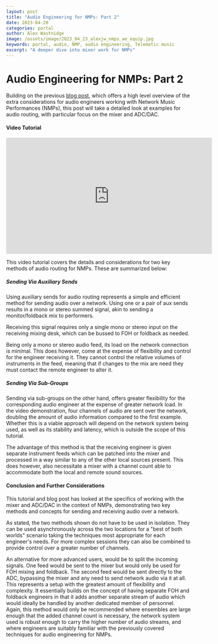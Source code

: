```yaml
---
layout: post
title: "Audio Engineering for NMPs: Part 2"
date: 2023-04-20
categories: portal
author: Alex Wastnidge
image: /assets/image/2023_04_23_alexjw_nmps_ae_equip.jpg
keywords: portal, audio, NMP, audio engineering, Telematic music
excerpt: "A deeper dive into mixer work for NMPs"
---
```


# Audio Engineering for NMPs: Part 2

Building on the previous [blog post](https://mct-master.github.io/portal/2022/11/24/alexanjw-audio-engineering-nmps.html), which offers a high level overview of the extra considerations for audio engineers working with Network Music Performances (NMPs), this post will take a detailed look at examples for audio routing, with particular focus on the mixer and ADC/DAC.

#### Video Tutorial

<iframe width="560" height="315" src="https://www.youtube.com/embed/ifYwDc8nebI" title="YouTube video player" frameborder="0" allow="accelerometer; autoplay; clipboard-write; encrypted-media; gyroscope; picture-in-picture; web-share" allowfullscreen></iframe>

This video tutorial covers the details and considerations for two key methods of audio routing for NMPs.  These are summarized below:

##### Sending Via Auxiliary Sends
Using auxiliary sends for audio routing represents a simple and efficient method for sending audio over a network.  Using one or a pair of aux sends results in a mono or stereo summed signal, akin to sending a monitor/foldback mix to performers.

Receiving this signal requires only a single mono or stereo input on the receiving mixing desk, which can be bussed to FOH or foldback as needed.

Being only a mono or stereo audio feed, its load on the network connection is minimal.  This does however, come at the expense of flexibility and control for the engineer receiving it.  They cannot control the relative volumes of instruments in the feed, meaning that if changes to the mix are need they must contact the remote engineer to alter it.

##### Sending Via Sub-Groups
Sending via sub-groups on the other hand, offers greater flexibility for the corresponding audio engineer at the expense of greater network load.  In the video demonstration, four channels of audio are sent over the network, doubling the amount of audio information compared to the first example. Whether this is a viable approach will depend on the network system being used, as well as its stability and latency, which is outside the scope of this tutorial.

The advantage of this method is that the receiving engineer is given separate instrument feeds which can be patched into the mixer and processed in a way similar to any of the other local sources present.  This does however, also necessitate a mixer with a channel count able to accommodate both the local and remote sound sources.


#### Conclusion and Further Considerations
This tutorial and blog post has looked at the specifics of working with the mixer and ADC/DAC in the context of NMPs, demonstrating two key methods and concepts for sending and receiving audio over a network.

As stated, the two methods shown do not have to be used in isolation.  They can be used asynchronously across the two locations for a "best of both worlds" scenario taking the techniques most appropriate for each engineer's needs.  For more complex sessions they can also be combined to provide control over a greater number  of channels.

An alternative for more advanced users, would be to split the incoming signals. One feed would be sent to the mixer but would only be used for FOH mixing and foldback. The second feed would be sent directly to the ADC, bypassing the mixer and any need to send network audio via it at all.  This represents a setup with the greatest amount of flexibility and complexity.  It essentially builds on the concept of having separate FOH and foldback engineers in that it adds another separate stream of audio which would ideally be handled by another dedicated member of personnel.  Again, this method would only be recommended where ensembles are large enough that the added channel count is necessary, the network system used is robust enough to carry the higher number of audio streams, and where engineers are suitably familiar with the previously covered techniques for audio engineering for NMPs.